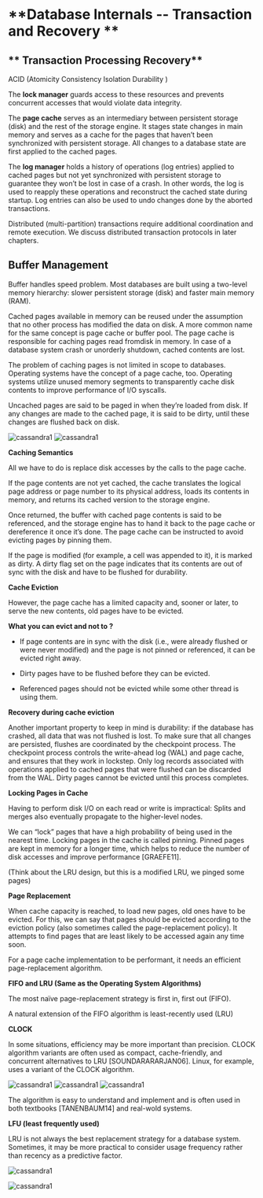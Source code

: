 # **Database Internals -- Transaction and Recovery **

## ** Transaction Processing Recovery**

ACID  (Atomicity Consistency Isolation Durability )

The **lock manager** guards access to these resources and prevents concurrent accesses that would violate data integrity.

The **page cache** serves as an intermediary between persistent storage (disk)
and the rest of the storage engine. It stages state changes in main memory
and serves as a cache for the pages that haven’t been synchronized with
persistent storage. All changes to a database state are first applied to the
cached pages.

The **log manager** holds a history of operations (log entries) applied to
cached pages but not yet synchronized with persistent storage to guarantee
they won’t be lost in case of a crash. In other words, the log is used to reapply these operations and reconstruct the cached state during startup.
Log entries can also be used to undo changes done by the aborted
transactions.

Distributed (multi-partition) transactions require additional coordination
and remote execution. We discuss distributed transaction protocols in later chapters.

## **Buffer Management**

Buffer handles speed problem. Most databases are built using a two-level memory hierarchy: slower persistent storage (disk) and faster main memory (RAM).  

Cached pages available in memory can be reused under the assumption
that no other process has modified the data on disk. A more common name for the same concept is page cache or buffer pool. The page cache is responsible for caching pages read fromdisk in memory. In case of a database system crash or unorderly shutdown, cached contents are lost.

The problem of caching pages is not limited in scope to databases.
Operating systems have the concept of a page cache, too. Operating
systems utilize unused memory segments to transparently cache disk
contents to improve performance of I/O syscalls.

Uncached pages are said to be paged in when they’re loaded from disk. If
any changes are made to the cached page, it is said to be dirty, until these
changes are flushed back on disk.

![cassandra1](../../../images/advanced_database/databaseinternals1012.png)
![cassandra1](../../../images/advanced_database/databaseinternals1013.png)

**Caching Semantics**

All we have to do is replace disk accesses by the calls to the page cache. 

If the page contents are not yet cached, the cache translates the logical page address or page number to its physical address, loads its contents in memory, and returns its cached version to the storage
engine.

Once returned, the buffer with cached page contents is said to be
referenced, and the storage engine has to hand it back to the page cache or
dereference it once it’s done. The page cache can be instructed to avoid
evicting pages by pinning them.

If the page is modified (for example, a cell was appended to it), it is
marked as dirty. A dirty flag set on the page indicates that its contents are
out of sync with the disk and have to be flushed for durability.

**Cache Eviction**

However, the page cache has a limited capacity and, sooner or later, to
serve the new contents, old pages have to be evicted. 

**What you can evict and not to ?**

* If page contents are
in sync with the disk (i.e., were already flushed or were never modified)
and the page is not pinned or referenced, it can be evicted right away.

* Dirty pages have to be flushed before they can be evicted.

* Referenced pages should not be evicted while some other thread is using them.

**Recovery during cache eviction**

Another important property to keep in mind is durability: if the database
has crashed, all data that was not flushed is lost. To make sure that all
changes are persisted, flushes are coordinated by the checkpoint process.
The checkpoint process controls the write-ahead log (WAL) and page
cache, and ensures that they work in lockstep. Only log records associated
with operations applied to cached pages that were flushed can be discarded
from the WAL. Dirty pages cannot be evicted until this process completes.

**Locking Pages in Cache**

Having to perform disk I/O on each read or write is impractical: Splits and merges also eventually propagate to the higher-level
nodes.

We can “lock” pages that have a high probability of being used in the
nearest time. Locking pages in the cache is called pinning. Pinned pages
are kept in memory for a longer time, which helps to reduce the number of
disk accesses and improve performance [GRAEFE11].

(Think about the LRU design, but this is a modified LRU, we pinged some pages)

**Page Replacement**

When cache capacity is reached, to load new pages, old ones have to be
evicted. For this, we can say that pages should be evicted according to the eviction
policy (also sometimes called the page-replacement policy). It attempts to
find pages that are least likely to be accessed again any time soon. 


For a page cache implementation to be performant, it needs an efficient
page-replacement algorithm.

**FIFO and LRU (Same as the Operating System Algorithms)**

The most naïve page-replacement strategy is first in, first out (FIFO).

A natural extension of the FIFO algorithm is least-recently used (LRU)

**CLOCK**

In some situations, efficiency may be more important than precision.
CLOCK algorithm variants are often used as compact, cache-friendly, and
concurrent alternatives to LRU [SOUNDARARARJAN06]. Linux, for
example, uses a variant of the CLOCK algorithm.

![cassandra1](../../../images/advanced_database/databaseinternals1014.png)
![cassandra1](../../../images/advanced_database/databaseinternals1015.png)
![cassandra1](../../../images/advanced_database/databaseinternals1016.png)

The algorithm is easy to understand and implement and is often used in both textbooks
[TANENBAUM14] and real-wold systems.

**LFU (least frequently used)**

LRU is not always the best replacement strategy for a database system.
Sometimes, it may be more practical to consider usage frequency rather than recency as a predictive factor. 

![cassandra1](../../../images/advanced_database/databaseinternals1017.png)

![cassandra1](../../../images/advanced_database/databaseinternals1018.png)
